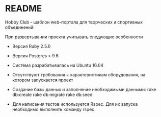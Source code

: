 # README

Hobby Club - шаблон web-портала для творческих и спортивных объединений

При развертывании проекта учитывать следующие особенности

* Версия Ruby 2.5.0

* Версия Postgres > 9.6

* Система разрабатывалась на Ubuntu 16.04

* Отсутствуют требования к характеристикам оборудования, на котором запускается проект

* Создание базы данных и заполнение необходимыми данными:
  rake db:create
  rake db:migrate
  rake db:seed

* Для написания тестов используется Rspec. Для их запуска необходимо выполнить команду rspec.
